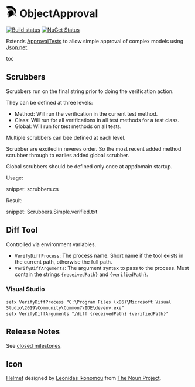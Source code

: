 # <img src="/src/icon.png" height="30px"> ObjectApproval

[![Build status](https://ci.appveyor.com/api/projects/status/qt5bqw30vp7ywgh3/branch/master?svg=true)](https://ci.appveyor.com/project/SimonCropp/ObjectApproval)
[![NuGet Status](https://img.shields.io/nuget/v/ObjectApproval.svg?cacheSeconds=86400)](https://www.nuget.org/packages/ObjectApproval/)

Extends [ApprovalTests](https://github.com/approvals/ApprovalTests.Net) to allow simple approval of complex models using [Json.net](https://www.newtonsoft.com/json).

toc

## Scrubbers

Scrubbers run on the final string prior to doing the verification action.

They can be defined at three levels:

 * Method: Will run the verification in the current test method.
 * Class: Will run for all verifications in all test methods for a test class.
 * Global: Will run for test methods on all tests.

Multiple scrubbers can bee defined at each level.

Scrubber are excited in reveres order. So the most recent added method scrubber through to earlies added global scrubber.

Global scrubbers should be defined only once at appdomain startup.

Usage:

snippet: scrubbers.cs

Result:

snippet: Scrubbers.Simple.verified.txt


## Diff Tool

Controlled via environment variables. 

 * `VerifyDiffProcess`: The process name. Short name if the tool exists in the current path, otherwise the full path.
 * `VerifyDiffArguments`: The argument syntax to pass to the process. Must contain the strings `{receivedPath}` and `{verifiedPath}`.


### Visual Studio

```
setx VerifyDiffProcess "C:\Program Files (x86)\Microsoft Visual Studio\2019\Community\Common7\IDE\devenv.exe"
setx VerifyDiffArguments "/diff {receivedPath} {verifiedPath}"
```


## Release Notes

See [closed milestones](../../milestones?state=closed).



## Icon

[Helmet](https://thenounproject.com/term/helmet/9554/) designed by [Leonidas Ikonomou](https://thenounproject.com/alterego) from [The Noun Project](https://thenounproject.com).